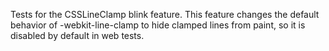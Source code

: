 Tests for the CSSLineClamp blink feature.
This feature changes the default behavior of -webkit-line-clamp to hide clamped
lines from paint, so it is disabled by default in web tests.
